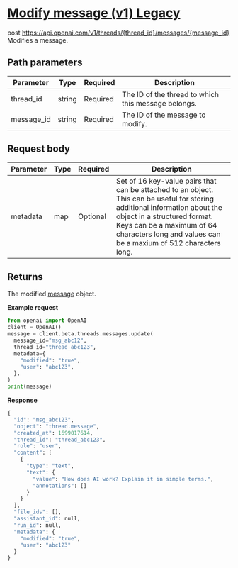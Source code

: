 # [Modify message (v1) Legacy](/docs/api-reference/messages-v1/modifyMessage)
post https://api.openai.com/v1/threads/{thread_id}/messages/{message_id} 
Modifies a message. 
## Path parameters 
| Parameter | Type   | Required | Description|
| --- | --- | --- | --- |
| thread_id | string | Required | The ID of the thread to which this message belongs.| 
| message_id | string | Required | The ID of the message to modify.| 
## Request body 
| Parameter | Type   | Required | Description|
| --- | --- | --- | --- |
| metadata | map | Optional | Set of 16 key-value pairs that can be attached to an object.                   This can be useful for storing additional information about                   the object in a structured format. Keys can be a maximum of 64                   characters long and values can be a maxium of 512 characters                   long.| 
## Returns 
The modified
                [message](/docs/api-reference/threads-v1/messages/object)
                object. 

**Example request**
```python
from openai import OpenAI
client = OpenAI()
message = client.beta.threads.messages.update(
  message_id="msg_abc12",
  thread_id="thread_abc123",
  metadata={
    "modified": "true",
    "user": "abc123",
  },
)
print(message)
```

**Response**
```python
{
  "id": "msg_abc123",
  "object": "thread.message",
  "created_at": 1699017614,
  "thread_id": "thread_abc123",
  "role": "user",
  "content": [
    {
      "type": "text",
      "text": {
        "value": "How does AI work? Explain it in simple terms.",
        "annotations": []
      }
    }
  ],
  "file_ids": [],
  "assistant_id": null,
  "run_id": null,
  "metadata": {
    "modified": "true",
    "user": "abc123"
  }
}
```
